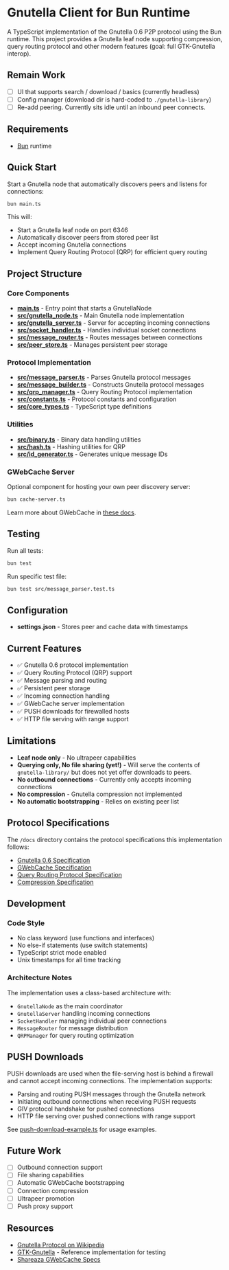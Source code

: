 # Gnutella Client for Bun Runtime

A TypeScript implementation of the Gnutella 0.6 P2P protocol using the Bun runtime. This project provides a Gnutella leaf node supporting compression, query routing protocol and other modern features (goal: full GTK-Gnutella interop).

## Remain Work

- [ ] UI that supports search / download / basics (currently headless)
- [ ] Config manager (download dir is hard-coded to `./gnutella-library`)
- [ ] Re-add peering. Currently sits idle until an inbound peer connects.

## Requirements

- [Bun](https://bun.sh/docs/installation) runtime

## Quick Start

Start a Gnutella node that automatically discovers peers and listens for connections:

```bash
bun main.ts
```

This will:

- Start a Gnutella leaf node on port 6346
- Automatically discover peers from stored peer list
- Accept incoming Gnutella connections
- Implement Query Routing Protocol (QRP) for efficient query routing

## Project Structure

### Core Components

- **[main.ts](main.ts)** - Entry point that starts a GnutellaNode
- **[src/gnutella_node.ts](src/gnutella_node.ts)** - Main Gnutella node implementation
- **[src/gnutella_server.ts](src/gnutella_server.ts)** - Server for accepting incoming connections
- **[src/socket_handler.ts](src/socket_handler.ts)** - Handles individual socket connections
- **[src/message_router.ts](src/message_router.ts)** - Routes messages between connections
- **[src/peer_store.ts](src/peer_store.ts)** - Manages persistent peer storage

### Protocol Implementation

- **[src/message_parser.ts](src/message_parser.ts)** - Parses Gnutella protocol messages
- **[src/message_builder.ts](src/message_builder.ts)** - Constructs Gnutella protocol messages
- **[src/qrp_manager.ts](src/qrp_manager.ts)** - Query Routing Protocol implementation
- **[src/constants.ts](src/constants.ts)** - Protocol constants and configuration
- **[src/core_types.ts](src/core_types.ts)** - TypeScript type definitions

### Utilities

- **[src/binary.ts](src/binary.ts)** - Binary data handling utilities
- **[src/hash.ts](src/hash.ts)** - Hashing utilities for QRP
- **[src/id_generator.ts](src/id_generator.ts)** - Generates unique message IDs

### GWebCache Server

Optional component for hosting your own peer discovery server:

```bash
bun cache-server.ts
```

Learn more about GWebCache in [these docs](./docs/gwebcache-spec.md).

## Testing

Run all tests:

```bash
bun test
```

Run specific test file:

```bash
bun test src/message_parser.test.ts
```

## Configuration

- **settings.json** - Stores peer and cache data with timestamps

## Current Features

- ✅ Gnutella 0.6 protocol implementation
- ✅ Query Routing Protocol (QRP) support
- ✅ Message parsing and routing
- ✅ Persistent peer storage
- ✅ Incoming connection handling
- ✅ GWebCache server implementation
- ✅ PUSH downloads for firewalled hosts
- ✅ HTTP file serving with range support

## Limitations

- **Leaf node only** - No ultrapeer capabilities
- **Querying only, No file sharing (yet!)** - Will serve the contents of `gnutella-library/` but does not yet offer downloads to peers.
- **No outbound connections** - Currently only accepts incoming connections
- **No compression** - Gnutella compression not implemented
- **No automatic bootstrapping** - Relies on existing peer list

## Protocol Specifications

The `/docs` directory contains the protocol specifications this implementation follows:

- [Gnutella 0.6 Specification](docs/Gnutella-0.6-spec.txt)
- [GWebCache Specification](docs/gwebcache-spec.md)
- [Query Routing Protocol Specification](docs/qrp-pseudospec.md)
- [Compression Specification](docs/compression-pseudospec.md)

## Development

### Code Style

- No class keyword (use functions and interfaces)
- No else-if statements (use switch statements)
- TypeScript strict mode enabled
- Unix timestamps for all time tracking

### Architecture Notes

The implementation uses a class-based architecture with:

- `GnutellaNode` as the main coordinator
- `GnutellaServer` handling incoming connections
- `SocketHandler` managing individual peer connections
- `MessageRouter` for message distribution
- `QRPManager` for query routing optimization

## PUSH Downloads

PUSH downloads are used when the file-serving host is behind a firewall and cannot accept incoming connections. The implementation supports:

- Parsing and routing PUSH messages through the Gnutella network
- Initiating outbound connections when receiving PUSH requests
- GIV protocol handshake for pushed connections
- HTTP file serving over pushed connections with range support

See [push-download-example.ts](push-download-example.ts) for usage examples.

## Future Work

- [ ] Outbound connection support
- [ ] File sharing capabilities
- [ ] Automatic GWebCache bootstrapping
- [ ] Connection compression
- [ ] Ultrapeer promotion
- [ ] Push proxy support

## Resources

- [Gnutella Protocol on Wikipedia](https://en.wikipedia.org/wiki/Gnutella)
- [GTK-Gnutella](https://gtk-gnutella.sourceforge.io/) - Reference implementation for testing
- [Shareaza GWebCache Specs](https://shareaza.sourceforge.net/mediawiki/GWC_specs)
